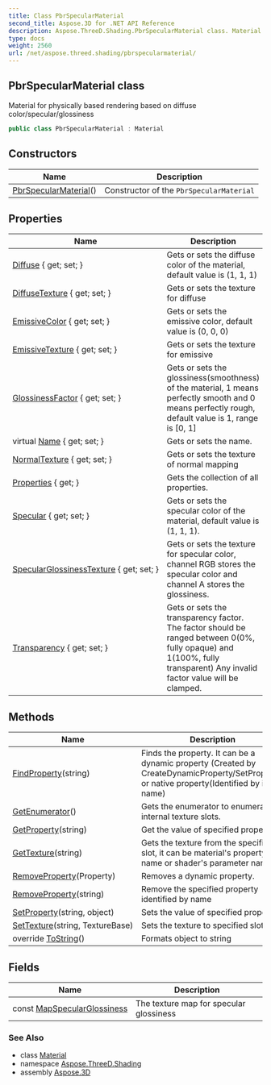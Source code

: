 ```yaml
---
title: Class PbrSpecularMaterial
second_title: Aspose.3D for .NET API Reference
description: Aspose.ThreeD.Shading.PbrSpecularMaterial class. Material for physically based rendering based on diffuse color/specular/glossiness
type: docs
weight: 2560
url: /net/aspose.threed.shading/pbrspecularmaterial/
---
```

## PbrSpecularMaterial class

Material for physically based rendering based on diffuse color/specular/glossiness

```csharp
public class PbrSpecularMaterial : Material
```

## Constructors

| Name | Description |
| --- | --- |
| [PbrSpecularMaterial](pbrspecularmaterial/)() | Constructor of the `PbrSpecularMaterial` |

## Properties

| Name | Description |
| --- | --- |
| [Diffuse](../../aspose.threed.shading/pbrspecularmaterial/diffuse/) { get; set; } | Gets or sets the diffuse color of the material, default value is (1, 1, 1) |
| [DiffuseTexture](../../aspose.threed.shading/pbrspecularmaterial/diffusetexture/) { get; set; } | Gets or sets the texture for diffuse |
| [EmissiveColor](../../aspose.threed.shading/pbrspecularmaterial/emissivecolor/) { get; set; } | Gets or sets the emissive color, default value is (0, 0, 0) |
| [EmissiveTexture](../../aspose.threed.shading/pbrspecularmaterial/emissivetexture/) { get; set; } | Gets or sets the texture for emissive |
| [GlossinessFactor](../../aspose.threed.shading/pbrspecularmaterial/glossinessfactor/) { get; set; } | Gets or sets the glossiness(smoothness) of the material, 1 means perfectly smooth and 0 means perfectly rough, default value is 1, range is [0, 1] |
| virtual [Name](../../aspose.threed/a3dobject/name/) { get; set; } | Gets or sets the name. |
| [NormalTexture](../../aspose.threed.shading/pbrspecularmaterial/normaltexture/) { get; set; } | Gets or sets the texture of normal mapping |
| [Properties](../../aspose.threed/a3dobject/properties/) { get; } | Gets the collection of all properties. |
| [Specular](../../aspose.threed.shading/pbrspecularmaterial/specular/) { get; set; } | Gets or sets the specular color of the material, default value is (1, 1, 1). |
| [SpecularGlossinessTexture](../../aspose.threed.shading/pbrspecularmaterial/specularglossinesstexture/) { get; set; } | Gets or sets the texture for specular color, channel RGB stores the specular color and channel A stores the glossiness. |
| [Transparency](../../aspose.threed.shading/pbrspecularmaterial/transparency/) { get; set; } | Gets or sets the transparency factor. The factor should be ranged between 0(0%, fully opaque) and 1(100%, fully transparent) Any invalid factor value will be clamped. |

## Methods

| Name | Description |
| --- | --- |
| [FindProperty](../../aspose.threed/a3dobject/findproperty/)(string) | Finds the property. It can be a dynamic property (Created by CreateDynamicProperty/SetProperty) or native property(Identified by its name) |
| [GetEnumerator](../../aspose.threed.shading/material/getenumerator/)() | Gets the enumerator to enumerate internal texture slots. |
| [GetProperty](../../aspose.threed/a3dobject/getproperty/)(string) | Get the value of specified property |
| [GetTexture](../../aspose.threed.shading/material/gettexture/)(string) | Gets the texture from the specified slot, it can be material's property name or shader's parameter name |
| [RemoveProperty](../../aspose.threed/a3dobject/removeproperty/)(Property) | Removes a dynamic property. |
| [RemoveProperty](../../aspose.threed/a3dobject/removeproperty/)(string) | Remove the specified property identified by name |
| [SetProperty](../../aspose.threed/a3dobject/setproperty/)(string, object) | Sets the value of specified property |
| [SetTexture](../../aspose.threed.shading/material/settexture/)(string, TextureBase) | Sets the texture to specified slot |
| override [ToString](../../aspose.threed.shading/material/tostring/)() | Formats object to string |

## Fields

| Name | Description |
| --- | --- |
| const [MapSpecularGlossiness](../../aspose.threed.shading/pbrspecularmaterial/mapspecularglossiness/) | The texture map for specular glossiness |

### See Also

* class [Material](../material/)
* namespace [Aspose.ThreeD.Shading](../../aspose.threed.shading/)
* assembly [Aspose.3D](../../)


